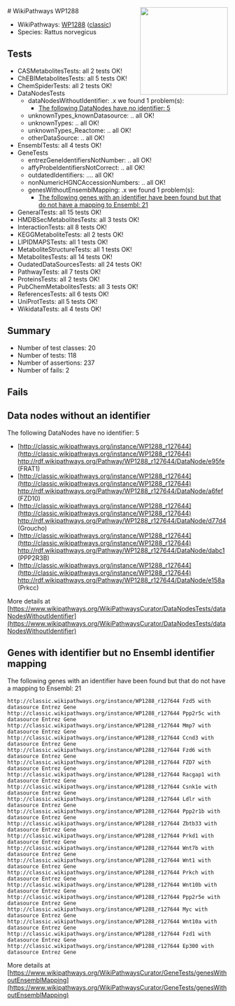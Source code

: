 <img style="float: right; width: 200px" src="https://upload.wikimedia.org/wikipedia/commons/thumb/8/83/Wplogo_with_text_500.png/640px-Wplogo_with_text_500.png" />
# WikiPathways WP1288

* WikiPathways: [WP1288](https://wikipathways.org/pathways/WP1288) ([classic](https://classic.wikipathways.org/instance/WP1288))
* Species: Rattus norvegicus
## Tests
* CASMetabolitesTests: all 2 tests OK!
* ChEBIMetabolitesTests: all 5 tests OK!
* ChemSpiderTests: all 2 tests OK!
* DataNodesTests
    * dataNodesWithoutIdentifier: .x we found 1 problem(s):
        * [The following DataNodes have no identifier: 5](#d2d32fa4)
    * unknownTypes_knownDatasource: .. all OK!
    * unknownTypes: .. all OK!
    * unknownTypes_Reactome: .. all OK!
    * otherDataSource: .. all OK!
* EnsemblTests: all 4 tests OK!
* GeneTests
    * entrezGeneIdentifiersNotNumber: .. all OK!
    * affyProbeIdentifiersNotCorrect: .. all OK!
    * outdatedIdentifiers: .... all OK!
    * nonNumericHGNCAccessionNumbers: .. all OK!
    * genesWithoutEnsemblMapping: .x we found 1 problem(s):
        * [The following genes with an identifier have been found but that do not have a mapping to Ensembl: 21](#c4e5432d)
* GeneralTests: all 15 tests OK!
* HMDBSecMetabolitesTests: all 3 tests OK!
* InteractionTests: all 8 tests OK!
* KEGGMetaboliteTests: all 2 tests OK!
* LIPIDMAPSTests: all 1 tests OK!
* MetaboliteStructureTests: all 1 tests OK!
* MetabolitesTests: all 14 tests OK!
* OudatedDataSourcesTests: all 24 tests OK!
* PathwayTests: all 7 tests OK!
* ProteinsTests: all 2 tests OK!
* PubChemMetabolitesTests: all 3 tests OK!
* ReferencesTests: all 6 tests OK!
* UniProtTests: all 5 tests OK!
* WikidataTests: all 4 tests OK!


## Summary

* Number of test classes: 20
* Number of tests: 118
* Number of assertions: 237
* Number of fails: 2

## Fails

<a name="d2d32fa4" />

## Data nodes without an identifier

The following DataNodes have no identifier: 5

* [http://classic.wikipathways.org/instance/WP1288_r127644](http://classic.wikipathways.org/instance/WP1288_r127644) http://rdf.wikipathways.org/Pathway/WP1288_r127644/DataNode/e95fe (FRAT1)
* [http://classic.wikipathways.org/instance/WP1288_r127644](http://classic.wikipathways.org/instance/WP1288_r127644) http://rdf.wikipathways.org/Pathway/WP1288_r127644/DataNode/a6fef (FZD10)
* [http://classic.wikipathways.org/instance/WP1288_r127644](http://classic.wikipathways.org/instance/WP1288_r127644) http://rdf.wikipathways.org/Pathway/WP1288_r127644/DataNode/d77d4 (Groucho)
* [http://classic.wikipathways.org/instance/WP1288_r127644](http://classic.wikipathways.org/instance/WP1288_r127644) http://rdf.wikipathways.org/Pathway/WP1288_r127644/DataNode/dabc1 (PPP2R3B)
* [http://classic.wikipathways.org/instance/WP1288_r127644](http://classic.wikipathways.org/instance/WP1288_r127644) http://rdf.wikipathways.org/Pathway/WP1288_r127644/DataNode/e158a (Prkcc)


More details at [https://www.wikipathways.org/WikiPathwaysCurator/DataNodesTests/dataNodesWithoutIdentifier](https://www.wikipathways.org/WikiPathwaysCurator/DataNodesTests/dataNodesWithoutIdentifier)

<a name="c4e5432d" />

## Genes with identifier but no Ensembl identifier mapping

The following genes with an identifier have been found but that do not have a mapping to Ensembl: 21
```
http://classic.wikipathways.org/instance/WP1288_r127644 Fzd5 with datasource Entrez Gene
http://classic.wikipathways.org/instance/WP1288_r127644 Ppp2r5c with datasource Entrez Gene
http://classic.wikipathways.org/instance/WP1288_r127644 Mmp7 with datasource Entrez Gene
http://classic.wikipathways.org/instance/WP1288_r127644 Ccnd3 with datasource Entrez Gene
http://classic.wikipathways.org/instance/WP1288_r127644 Fzd6 with datasource Entrez Gene
http://classic.wikipathways.org/instance/WP1288_r127644 FZD7 with datasource Entrez Gene
http://classic.wikipathways.org/instance/WP1288_r127644 Racgap1 with datasource Entrez Gene
http://classic.wikipathways.org/instance/WP1288_r127644 Csnk1e with datasource Entrez Gene
http://classic.wikipathways.org/instance/WP1288_r127644 Ldlr with datasource Entrez Gene
http://classic.wikipathways.org/instance/WP1288_r127644 Ppp2r1b with datasource Entrez Gene
http://classic.wikipathways.org/instance/WP1288_r127644 Zbtb33 with datasource Entrez Gene
http://classic.wikipathways.org/instance/WP1288_r127644 Prkd1 with datasource Entrez Gene
http://classic.wikipathways.org/instance/WP1288_r127644 Wnt7b with datasource Entrez Gene
http://classic.wikipathways.org/instance/WP1288_r127644 Wnt1 with datasource Entrez Gene
http://classic.wikipathways.org/instance/WP1288_r127644 Prkch with datasource Entrez Gene
http://classic.wikipathways.org/instance/WP1288_r127644 Wnt10b with datasource Entrez Gene
http://classic.wikipathways.org/instance/WP1288_r127644 Ppp2r5e with datasource Entrez Gene
http://classic.wikipathways.org/instance/WP1288_r127644 Myc with datasource Entrez Gene
http://classic.wikipathways.org/instance/WP1288_r127644 Wnt10a with datasource Entrez Gene
http://classic.wikipathways.org/instance/WP1288_r127644 Fzd1 with datasource Entrez Gene
http://classic.wikipathways.org/instance/WP1288_r127644 Ep300 with datasource Entrez Gene
```

More details at [https://www.wikipathways.org/WikiPathwaysCurator/GeneTests/genesWithoutEnsemblMapping](https://www.wikipathways.org/WikiPathwaysCurator/GeneTests/genesWithoutEnsemblMapping)

